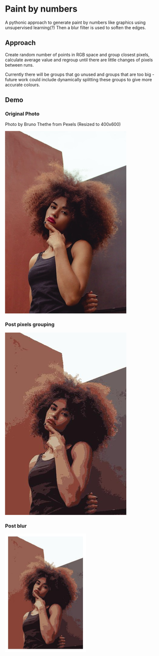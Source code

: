 # Paint by numbers
A pythonic approach to generate paint by numbers like graphics using unsupervised learning(?)
Then a blur filter is used to soften the edges.

## Approach
Create random number of points in RGB space and group closest pixels, calculate average value and regroup until there are little changes of pixels between runs.

Currently there will be groups that go unused and groups that are too big - future work could include dynamically splitting these groups to give more accurate colours.

## Demo
### Original Photo
Photo by Bruno Thethe from Pexels (Resized to 400x600)

![Original](examples/bruno.jpg)


### Post pixels grouping

![Post pixels grouping](examples/output/paint_bruno.jpg)

### Post blur

![Post blur](examples/output/paint_bruno_blur.jpg)